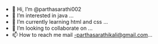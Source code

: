 - 👋 Hi, I’m @parthasarathi002
- 👀 I’m interested in java ...
- 🌱 I’m currently learning html and css ...
- 💞️ I’m looking to collaborate on ...
- 📫 How to reach me mail -parthasarathikali@gmail.com...

<!---
parthasarathi002/parthasarathi002 is a ✨ special ✨ repository because its `README.md` (this file) appears on your GitHub profile.
You can click the Preview link to take a look at your changes.
--->
